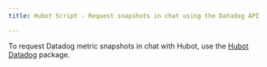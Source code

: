 ```yaml
---
title: Hubot Script - Request snapshots in chat using the Datadog API

---
```


To request Datadog metric snapshots in chat with Hubot, use the [Hubot Datadog][1] package.

[1]: https://www.npmjs.com/package/hubot-datadog
